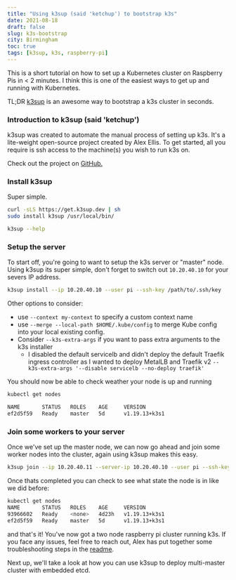 ```yaml
---
title: "Using k3sup (said 'ketchup') to bootstrap k3s"
date: 2021-08-18
draft: false
slug: k3s-bootstrap
city: Birmingham
toc: true
tags: [k3sup, k3s, raspberry-pi]
---
```


This is a short tutorial on how to set up a Kubernetes cluster on Raspberry Pis in < 2 minutes. I think this is one of the easiest ways to get up and running with Kubernetes.

TL;DR [k3sup](https://github.com/alexellis/k3sup) is an awesome way to bootstrap a k3s cluster in seconds.

### Introduction to k3sup (said 'ketchup')

k3sup was created to automate the manual process of setting up k3s. It's a lite-weight open-source project created by Alex Ellis. To get started, all you require is ssh access to the machine(s) you wish to run k3s on.

Check out the project on [GitHub.](https://github.com/alexellis/k3sup)

### Install k3sup

Super simple.

```sh
curl -sLS https://get.k3sup.dev | sh
sudo install k3sup /usr/local/bin/

k3sup --help
```

### Setup the server

To start off, you're going to want to setup the k3s server or "master" node. Using k3sup its super simple, don't forget to switch out `10.20.40.10` for your severs IP address.

```sh
k3sup install --ip 10.20.40.10 --user pi --ssh-key /path/to/.ssh/key 
```

Other options to consider:

- use `--context my-context` to specify a custom context name
- use `--merge --local-path $HOME/.kube/config` to merge Kube config into your local existing config.
- Consider `--k3s-extra-args` if you want to pass extra arguments to the k3s installer
    - I disabled the default servicelb and didn't deploy the default Traefik ingress controller as I wanted to deploy MetalLB and Traefik v2 `--k3s-extra-args '--disable servicelb --no-deploy traefik'`

You should now be able to check weather your node is up and running 

```sh
kubectl get nodes

NAME       STATUS   ROLES    AGE     VERSION
ef2d5f59   Ready    master   5d      v1.19.13+k3s1
```

### Join some workers to your server

Once we've set up the master node, we can now go ahead and join some worker nodes into the cluster, again using k3sup makes this easy.

```sh
k3sup join --ip 10.20.40.11 --server-ip 10.20.40.10 --user pi --ssh-key /path/to/.ssh/key 
```

Once thats completed you can check to see what state the node is in like we did before: 

```sh
kubectl get nodes
NAME       STATUS   ROLES    AGE     VERSION
93966602   Ready    <none>   4d23h   v1.19.13+k3s1
ef2d5f59   Ready    master   5d      v1.19.13+k3s1
```

and that's it! You've now got a two node raspberry pi cluster running k3s. If you face any issues, feel free to reach out, Alex has put together some troubleshooting steps in the [readme](https://github.com/alexellis/k3sup#troubleshooting).

Next up, we'll take a look at how you can use k3sup to deploy multi-master cluster with embedded etcd.
